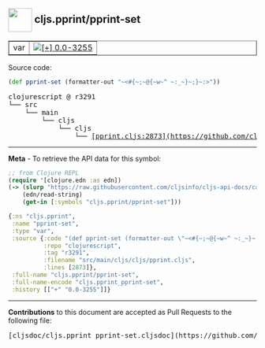 ## <img width="48px" valign="middle" src="http://i.imgur.com/Hi20huC.png"> cljs.pprint/pprint-set

 <table border="1">
<tr>

<td>var</td>
<td><a href="https://github.com/cljsinfo/cljs-api-docs/tree/0.0-3255"><img valign="middle" alt="[+] 0.0-3255" src="https://img.shields.io/badge/+-0.0--3255-lightgrey.svg"></a> </td>
</tr>
</table>






Source code:

```clj
(def pprint-set (formatter-out "~<#{~;~@{~w~^ ~:_~}~;}~:>"))
```

 <pre>
clojurescript @ r3291
└── src
    └── main
        └── cljs
            └── cljs
                └── <ins>[pprint.cljs:2873](https://github.com/clojure/clojurescript/blob/r3291/src/main/cljs/cljs/pprint.cljs#L2873)</ins>
</pre>


---

__Meta__ - To retrieve the API data for this symbol:

```clj
;; from Clojure REPL
(require '[clojure.edn :as edn])
(-> (slurp "https://raw.githubusercontent.com/cljsinfo/cljs-api-docs/catalog/cljs-api.edn")
    (edn/read-string)
    (get-in [:symbols "cljs.pprint/pprint-set"]))
```

```clj
{:ns "cljs.pprint",
 :name "pprint-set",
 :type "var",
 :source {:code "(def pprint-set (formatter-out \"~<#{~;~@{~w~^ ~:_~}~;}~:>\"))",
          :repo "clojurescript",
          :tag "r3291",
          :filename "src/main/cljs/cljs/pprint.cljs",
          :lines [2873]},
 :full-name "cljs.pprint/pprint-set",
 :full-name-encode "cljs.pprint_pprint-set",
 :history [["+" "0.0-3255"]]}

```

---

__Contributions__ to this document are accepted as Pull Requests to the following file:

 <pre>
[cljsdoc/cljs.pprint_pprint-set.cljsdoc](https://github.com/cljsinfo/cljs-api-docs/blob/master/cljsdoc/cljs.pprint_pprint-set.cljsdoc)
</pre>

